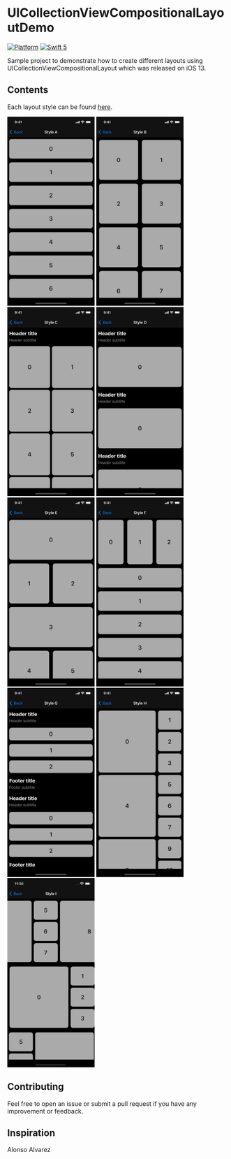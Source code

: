 # UICollectionViewCompositionalLayoutDemo

[![Platform](https://img.shields.io/badge/platform-iOS-yellow.svg)]()
[![Swift 5](https://img.shields.io/badge/Swift-5-orange.svg?style=flat)](https://developer.apple.com/swift/)

Sample project to demonstrate how to create different layouts using UICollectionViewCompositionalLayout which was released on iOS 13.

## Contents

Each layout style can be found [here](https://github.com/DeluxeAlonso/UICollectionViewCompositionalLayoutDemo/tree/development/UICollectionViewCompositionalLayoutDemo/CompositionalLayouts).

<img src="fastlane/screenshots/en-US/iPhone 11 Pro-Style A.png" width=200 height=433> <img src="fastlane/screenshots/en-US/iPhone 11 Pro-Style B.png" width=200 height=433> <img src="fastlane/screenshots/en-US/iPhone 11 Pro-Style C.png" width=200 height=433> <img src="fastlane/screenshots/en-US/iPhone 11 Pro-Style D.png" width=200 height=433> <img src="fastlane/screenshots/en-US/iPhone 11 Pro-Style E.png" width=200 height=433> <img src="fastlane/screenshots/en-US/iPhone 11 Pro-Style F.png" width=200 height=433> <img src="fastlane/screenshots/en-US/iPhone 11 Pro-Style G.png" width=200 height=433> <img src="fastlane/screenshots/en-US/iPhone 11 Pro-Style H.png" width=200 height=433> <img src="fastlane/screenshots/en-US/iPhone 11 Pro-Style I.png" width=200 height=433>

## Contributing

Feel free to open an issue or submit a pull request if you have any improvement or feedback.

## Inspiration

Alonso Alvarez
